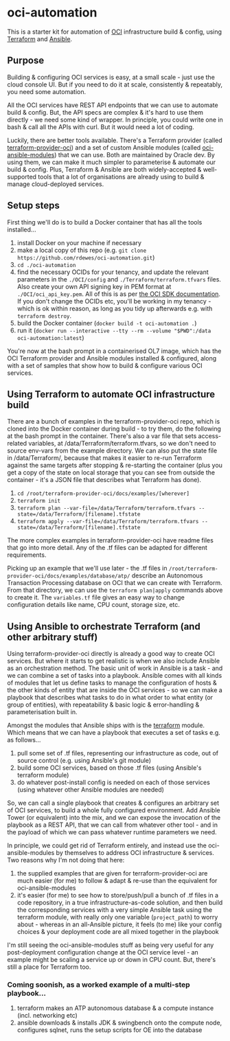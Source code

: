 # oci-automation
This is a starter kit for automation of [OCI](https://cloud.oracle.com/cloud-infrastructure) infrastructure build & config, using [Terraform](https://www.terraform.io/) and [Ansible](https://www.ansible.com/).

## Purpose
Building & configuring OCI services is easy, at a small scale - just use the cloud console UI. But if you need to do it at scale, consistently & repeatably, you need some automation. 

All the OCI services have REST API endpoints that we can use to automate build & config. But, the API specs are complex & it's hard to use them directly - we need some kind of wrapper. In principle, you could write one in bash & call all the APIs with curl. But it would need a lot of coding.

Luckily, there are better tools available. There's a Terraform provider (called [terraform-provider-oci](https://github.com/terraform-providers/terraform-provider-oci)) and a set of custom Ansible modules (called [oci-ansible-modules](https://github.com/oracle/oci-ansible-modules)) that we can use. Both are maintained by Oracle dev. By using them, we can make it much simpler to parameterise & automate our build & config. Plus, Terraform & Ansible are both widely-accepted & well-supported tools that a lot of organisations are already using to build & manage cloud-deployed services.

## Setup steps
First thing we'll do is to build a Docker container that has all the tools installed...
1. install Docker on your machine if necessary
2. make a local copy of this repo (e.g. `git clone https://github.com/rdewes/oci-automation.git`)
3. `cd ./oci-automation`
4. find the necessary OCIDs for your tenancy, and update the relevant parameters in the `./OCI/config` and `./Terraform/terraform.tfvars` files. Also create your own API signing key in PEM format at `./OCI/oci_api_key.pem`. All of this is as per [the OCI SDK documentation](https://docs.cloud.oracle.com/iaas/Content/API/Concepts/apisigningkey.htm). If you don't change the OCIDs etc, you'll be working in my tenancy - which is ok within reason, as long as you tidy up afterwards e.g. with `terraform destroy`.
5. build the Docker container (`docker build -t oci-automation .`)
6. run it (`docker run --interactive --tty --rm --volume "$PWD":/data oci-automation:latest`) 

You're now at the bash prompt in a containerised OL7 image, which has the OCI Terraform provider and Ansible modules installed & configured, along with a set of samples that show how to build & configure various OCI services.

## Using Terraform to automate OCI infrastructure build
There are a bunch of examples in the terraform-provider-oci repo, which is cloned into the Docker container during build - to try them, do the following at the bash prompt in the container. There's also a var file that sets access-related variables, at /data/Terraform/terraform.tfvars, so we don't need to source env-vars from the example directory. We can also put the state file in /data/Terraform/, because that makes it easier to re-run Terraform against the same targets after stopping & re-starting the container (plus you get a copy of the state on local storage that you can see from outside the container - it's a JSON file that describes what Terraform has done).

1. `cd /root/terraform-provider-oci/docs/examples/[wherever]`
2. `terraform init`
3. `terraform plan --var-file=/data/Terraform/terraform.tfvars --state=/data/Terraform/[filename].tfstate`
4. `terraform apply --var-file=/data/Terraform/terraform.tfvars --state=/data/Terraform/[filename].tfstate`
  
The more complex examples in terraform-provider-oci have readme files that go into more detail. Any of the .tf files can be adapted for different requirements.

Picking up an example that we'll use later - the .tf files in `/root/terraform-provider-oci/docs/examples/database/atp/` describe an Autonomous Transaction Processing database on OCI that we can create with Terraform. From that directory, we can use the `terraform plan|apply` commands above to create it. The `variables.tf` file gives an easy way to change configuration details like name, CPU count, storage size, etc.

## Using Ansible to orchestrate Terraform (and other arbitrary stuff)
Using terraform-provider-oci directly is already a good way to create OCI services. But where it starts to get realistic is when we also include Ansible as an orchestration method. The basic unit of work in Ansible is a task - and we can combine a set of tasks into a playbook. Ansible comes with all kinds of modules that let us define tasks to manage the configuration of hosts & the other kinds of entity that are inside the OCI services - so we can make a playbook that describes what tasks to do in what order to what entity (or group of entities), with repeatability & basic logic & error-handling & parameterisation built in. 

Amongst the modules that Ansible ships with is the [terraform](https://docs.ansible.com/ansible/devel/modules/terraform_module.html) module. Which means that we can have a playbook that executes a set of tasks e.g. as follows...
1. pull some set of .tf files, representing our infrastructure as code, out of source control (e.g. using Ansible's git module)
2. build some OCI services, based on those .tf files (using Ansible's terraform module)
3. do whatever post-install config is needed on each of those services (using whatever other Ansible modules are needed)

So, we can call a single playbook that creates & configures an arbitrary set of OCI services, to build a whole fully configured environment. Add Ansible Tower (or equivalent) into the mix, and we can expose the invocation of the playbook as a REST API, that we can call from whatever other tool - and in the payload of which we can pass whatever runtime parameters we need.

In principle, we could get rid of Terraform entirely, and instead use the oci-ansible-modules by themselves to address OCI infrastructure & services. Two reasons why I'm not doing that here:
1. the supplied examples that are given for terraform-provider-oci are much easier (for me) to follow & adapt & re-use than the equivalent for oci-ansible-modules
2. it's easier (for me) to see how to store/push/pull a bunch of .tf files in a code repository, in a true infrastructure-as-code solution, and then build the corresponding services with a very simple Ansible task using the terraform module, with really only one variable (`project_path`) to worry about - whereas in an all-Ansible picture, it feels (to me) like your config choices & your deployment code are all mixed together in the playbook

I'm still seeing the oci-ansible-modules stuff as being very useful for any post-deployment configuration change at the OCI service level - an example might be scaling a service up or down in CPU count. But, there's still a place for Terraform too.

### Coming soonish, as a worked example of a multi-step playbook...
1. terraform makes an ATP autonomous database & a compute instance (incl. networking etc)
2. ansible downloads & installs JDK & swingbench onto the compute node, configures sqlnet, runs the setup scripts for OE into the database
